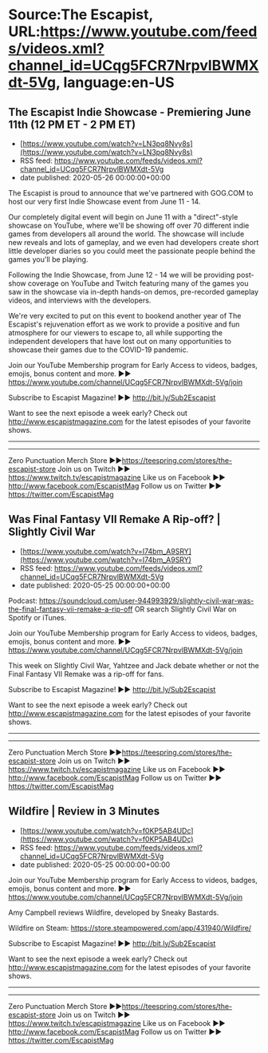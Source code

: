 # Source:The Escapist, URL:https://www.youtube.com/feeds/videos.xml?channel_id=UCqg5FCR7NrpvlBWMXdt-5Vg, language:en-US

## The Escapist Indie Showcase - Premiering June 11th (12 PM ET - 2 PM ET)
 - [https://www.youtube.com/watch?v=LN3pq8Nvy8s](https://www.youtube.com/watch?v=LN3pq8Nvy8s)
 - RSS feed: https://www.youtube.com/feeds/videos.xml?channel_id=UCqg5FCR7NrpvlBWMXdt-5Vg
 - date published: 2020-05-26 00:00:00+00:00

The Escapist is proud to announce that we've partnered with GOG.COM to host our very first Indie Showcase event from June 11 - 14.

Our completely digital event will begin on June 11 with a "direct"-style showcase on YouTube, where we'll be showing off over 70 different indie games from developers all around the world. The showcase will include new reveals and lots of gameplay, and we even had developers create short little developer diaries so you could meet the passionate people behind the games you'll be playing.

Following the Indie Showcase, from June 12 - 14 we will be providing post-show coverage on YouTube and Twitch featuring many of the games you saw in the showcase via in-depth hands-on demos, pre-recorded gameplay videos, and interviews with the developers.

We're very excited to put on this event to bookend another year of The Escapist's rejuvenation effort as we work to provide a positive and fun atmosphere for our viewers to escape to, all while supporting the independent developers that have lost out on many opportunities to showcase their games due to the COVID-19 pandemic.

Join our YouTube Membership program for Early Access to videos, badges, emojis, bonus content and more. ►► https://www.youtube.com/channel/UCqg5FCR7NrpvlBWMXdt-5Vg/join

Subscribe to Escapist Magazine! ►► http://bit.ly/Sub2Escapist

Want to see the next episode a week early? Check out http://www.escapistmagazine.com for the latest episodes of your favorite shows.

---



---


Zero Punctuation Merch Store ►►https://teespring.com/stores/the-escapist-store
Join us on Twitch ►► https://www.twitch.tv/escapistmagazine 
Like us on Facebook ►► http://www.facebook.com/EscapistMag
Follow us on Twitter ►► https://twitter.com/EscapistMag

## Was Final Fantasy VII Remake A Rip-off? | Slightly Civil War
 - [https://www.youtube.com/watch?v=I74bm_A9SRY](https://www.youtube.com/watch?v=I74bm_A9SRY)
 - RSS feed: https://www.youtube.com/feeds/videos.xml?channel_id=UCqg5FCR7NrpvlBWMXdt-5Vg
 - date published: 2020-05-25 00:00:00+00:00

Podcast: https://soundcloud.com/user-944993929/slightly-civil-war-was-the-final-fantasy-vii-remake-a-rip-off OR search Slightly Civil War on Spotify or iTunes.

Join our YouTube Membership program for Early Access to videos, badges, emojis, bonus content and more. ►► https://www.youtube.com/channel/UCqg5FCR7NrpvlBWMXdt-5Vg/join

This week on Slightly Civil War, Yahtzee and Jack debate whether or not the Final Fantasy VII Remake was a rip-off for fans.

Subscribe to Escapist Magazine! ►► http://bit.ly/Sub2Escapist

Want to see the next episode a week early? Check out http://www.escapistmagazine.com for the latest episodes of your favorite shows.

---



---


Zero Punctuation Merch Store ►►https://teespring.com/stores/the-escapist-store
Join us on Twitch ►► https://www.twitch.tv/escapistmagazine 
Like us on Facebook ►► http://www.facebook.com/EscapistMag
Follow us on Twitter ►► https://twitter.com/EscapistMag

## Wildfire | Review in 3 Minutes
 - [https://www.youtube.com/watch?v=f0KP5AB4UDc](https://www.youtube.com/watch?v=f0KP5AB4UDc)
 - RSS feed: https://www.youtube.com/feeds/videos.xml?channel_id=UCqg5FCR7NrpvlBWMXdt-5Vg
 - date published: 2020-05-25 00:00:00+00:00

Join our YouTube Membership program for Early Access to videos, badges, emojis, bonus content and more. ►► https://www.youtube.com/channel/UCqg5FCR7NrpvlBWMXdt-5Vg/join

Amy Campbell reviews Wildfire, developed by Sneaky Bastards.

Wildfire on Steam: https://store.steampowered.com/app/431940/Wildfire/

Subscribe to Escapist Magazine! ►► http://bit.ly/Sub2Escapist

Want to see the next episode a week early? Check out http://www.escapistmagazine.com for the latest episodes of your favorite shows.

---



---


Zero Punctuation Merch Store ►►https://teespring.com/stores/the-escapist-store
Join us on Twitch ►► https://www.twitch.tv/escapistmagazine 
Like us on Facebook ►► http://www.facebook.com/EscapistMag
Follow us on Twitter ►► https://twitter.com/EscapistMag

